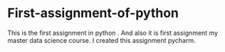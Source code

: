 # First-assignment-of-python
This is the first assignment in python . And also it is first assignment my master data science course. I created this assignment pycharm.
